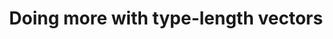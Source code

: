 ---
title: Doing more with type-length vectors
url: http://conal.net/blog/posts/doing-more-with-length-typed-vectors
authors:
- Conal Elliott
type: article
tags:
- applicative functors
- length-typed vectors
doHaskell-type: blog post
dohaskell-year: 2011
---